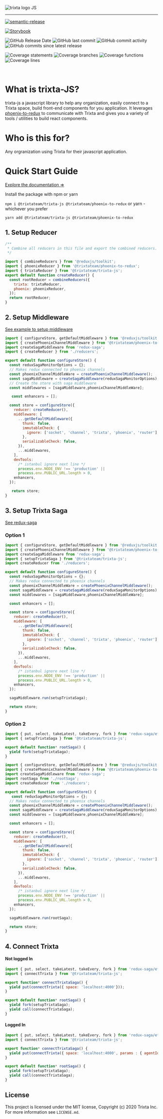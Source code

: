 <img src="https://raw.githubusercontent.com/trixtateam/trixta-js/master/docs/images/trixta-logo.png" alt="trixta logo"  />
JS
<hr />

[![semantic-release](https://img.shields.io/badge/%20%20%F0%9F%93%A6%F0%9F%9A%80-semantic--release-e10079.svg)](https://github.com/semantic-release/semantic-release)

[![Storybook](https://cdn.jsdelivr.net/gh/storybookjs/brand@main/badge/badge-storybook.svg)](https://trixtateam.github.io/trixta-js/)

![GitHub Release Date](https://img.shields.io/github/release-date/trixtateam/trixta-js)
![GitHub last commit](https://img.shields.io/github/last-commit/trixtateam/trixta-js)
![GitHub commit activity](https://img.shields.io/github/commit-activity/m/trixtateam/trixta-js)
![GitHub commits since latest release](https://img.shields.io/github/commits-since/trixtateam/trixta-js/latest)

![Coverage statements](https://github.com/trixtateam/trixta-js/blob/master/badges/badge-statements.svg)
![Coverage branches](https://github.com/trixtateam/trixta-js/blob/master/badges/badge-branches.svg)
![Coverage functions](https://github.com/trixtateam/trixta-js/blob/master/badges/badge-functions.svg)
![Coverage lines](https://github.com/trixtateam/trixta-js/blob/master/badges/badge-lines.svg)

<br />

# What is trixta-JS?

trixta-js a javascript library to help any organization, easily connect to a
Trixta space, build front-end components for you application. It leverages
[phoenix-to-redux](https://github.com/trixtateam/phoenix-to-redux) to
communicate with Trixta and gives you a variety of tools / utilities to build
react components.

# Who is this for?

Any orgranization using Trixta for their javascript application.

# Quick Start Guide
[Explore the documentation =>](https://trixtateam.github.io/trixta-js/)

Install the package with npm or yarn

`npm i @trixtateam/trixta-js @trixtateam/phoenix-to-redux` or yarn - whichever you prefer

`yarn add @trixtateam/trixta-js @trixtateam/phoenix-to-redux`

## 1. Setup Reducer

```javascript
/**
 * Combine all reducers in this file and export the combined reducers.
 */

import { combineReducers } from '@reduxjs/toolkit';
import { phoenixReducer } from '@trixtateam/phoenix-to-redux';
import { trixtaReducer } from '@trixtateam/trixta-js';
export default function createReducer() {
  const rootReducer = combineReducers({
    trixta: trixtaReducer,
    phoenix: phoenixReducer,
  });
  return rootReducer;
}
```

## 2. Setup Middleware
[See example to setup middleware](https://redux-toolkit.js.org/api/configureStore)

```javascript
import { configureStore, getDefaultMiddleware } from '@reduxjs/toolkit';
import { createPhoenixChannelMiddleware } from '@trixtateam/phoenix-to-redux';
import createSagaMiddleware from 'redux-saga';
import { createReducer } from './reducers';

export default function configureStore() {
  const reduxSagaMonitorOptions = {};
  // Makes redux connected to phoenix channels
  const phoenixChannelMiddleWare = createPhoenixChannelMiddleware();
  const sagaMiddleware = createSagaMiddleware(reduxSagaMonitorOptions);
  // Create the store with saga middleware
  const middlewares = [sagaMiddleware,phoenixChannelMiddleWare];

   const enhancers = [];

  const store = configureStore({
    reducer: createReducer(),
    middleware: [
      ...getDefaultMiddleware({
        thunk: false,
        immutableCheck: {
          ignore: ['socket', 'channel', 'trixta', 'phoenix', 'router'],
        },
        serializableCheck: false,
      }),
      ...middlewares,
    ],
    devTools:
      /* istanbul ignore next line */
      process.env.NODE_ENV !== 'production' ||
      process.env.PUBLIC_URL.length > 0,
    enhancers,
  });

   return store;
}
```

## 3. Setup Trixta Saga
[See redux-saga](https://redux-saga.js.org/docs/introduction/GettingStarted)

### Option 1

```javascript
import { configureStore, getDefaultMiddleware } from '@reduxjs/toolkit';
import { createPhoenixChannelMiddleware } from '@trixtateam/phoenix-to-redux';
import createSagaMiddleware from 'redux-saga';
import { setupTrixtaSaga } from '@trixtateam/trixta-js';
import createReducer from './reducers';

export default function configureStore() {
  const reduxSagaMonitorOptions = {};
  // Makes redux connected to phoenix channels
  const phoenixChannelMiddleWare = createPhoenixChannelMiddleware();
  const sagaMiddleware = createSagaMiddleware(reduxSagaMonitorOptions);
  const middlewares = [sagaMiddleware,phoenixChannelMiddleWare];

  const enhancers = [];

  const store = configureStore({
    reducer: createReducer(),
    middleware: [
      ...getDefaultMiddleware({
        thunk: false,
        immutableCheck: {
          ignore: ['socket', 'channel', 'trixta', 'phoenix', 'router'],
        },
        serializableCheck: false,
      }),
      ...middlewares,
    ],
    devTools:
      /* istanbul ignore next line */
      process.env.NODE_ENV !== 'production' ||
      process.env.PUBLIC_URL.length > 0,
    enhancers,
  });

  sagaMiddleware.run(setupTrixtaSaga);

  return store;
}
```

### Option 2

```javascript
import { put, select, takeLatest, takeEvery, fork } from 'redux-saga/effects';
import { setupTrixtaSaga } from '@trixtateam/trixta-js';

export default function* rootSaga() {
  yield fork(setupTrixtaSaga);
}
```

```javascript
import { configureStore, getDefaultMiddleware } from '@reduxjs/toolkit';
import { createPhoenixChannelMiddleware } from '@trixtateam/phoenix-to-redux';
import createSagaMiddleware from 'redux-saga';
import rootSaga from './rootSaga';
import createReducer from './reducers';

export default function configureStore() {
   const reduxSagaMonitorOptions = {};
  // Makes redux connected to phoenix channels
  const phoenixChannelMiddleWare = createPhoenixChannelMiddleware();
  const sagaMiddleware = createSagaMiddleware(reduxSagaMonitorOptions);
  const middlewares = [sagaMiddleware,phoenixChannelMiddleWare];

  const enhancers = [];

  const store = configureStore({
    reducer: createReducer(),
    middleware: [
      ...getDefaultMiddleware({
        thunk: false,
        immutableCheck: {
          ignore: ['socket', 'channel', 'trixta', 'phoenix', 'router'],
        },
        serializableCheck: false,
      }),
      ...middlewares,
    ],
    devTools:
      /* istanbul ignore next line */
      process.env.NODE_ENV !== 'production' ||
      process.env.PUBLIC_URL.length > 0,
    enhancers,
  });

  sagaMiddleware.run(rootSaga);

  return store;
}
```

## 4. Connect Trixta

#### Not logged In
```javascript
import { put, select, takeLatest, takeEvery, fork } from 'redux-saga/effects';
import { connectTrixta } from '@trixtateam/trixta-js';

export function* connectTrixtaSaga() {
  yield put(connectTrixta({ space: 'localhost:4000'}));
}

export default function* rootSaga() {
  yield fork(setupTrixtaSaga);
  yield call(connectTrixtaSaga);
}
```

#### Logged In
```javascript
import { put, select, takeLatest, takeEvery, fork } from 'redux-saga/effects';
import { connectTrixta } from '@trixtateam/trixta-js';

export function* connectTrixtaSaga() {
  yield put(connectTrixta({ space: 'localhost:4000', params : { agentId: 'john@doe.com', token: 'eyJhbGciOiJIUzI1NiIsInR5cCI6IkpXVCJ9.eyJzdWIiOiIxMjM0NTY3ODkwIiwibmFtZSI6IkpvaG4gRG9lIiwiaWF0IjoxNTE2MjM5MDIyfQ.SflKxwRJSMeKKF2QT4fwpMeJf36POk6yJV_adQssw5c'  }}));
}

export default function* rootSaga() {
  yield fork(setupTrixtaSaga);
  yield call(connectTrixtaSaga);
}
```

## License

This project is licensed under the MIT license, Copyright (c) 2020 Trixta Inc.
For more information see `LICENSE.md`.

